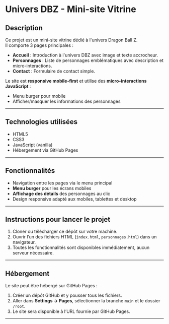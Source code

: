 # Univers DBZ - Mini-site Vitrine

## Description
Ce projet est un mini-site vitrine dédié à l'univers Dragon Ball Z.  
Il comporte 3 pages principales :  
- **Accueil** : Introduction à l'univers DBZ avec image et texte accrocheur.  
- **Personnages** : Liste de personnages emblématiques avec description et micro-interactions.  
- **Contact** : Formulaire de contact simple.

Le site est **responsive mobile-first** et utilise des **micro-interactions JavaScript** :  
- Menu burger pour mobile  
- Afficher/masquer les informations des personnages

---

## Technologies utilisées
- HTML5  
- CSS3  
- JavaScript (vanilla)  
- Hébergement via GitHub Pages

---

## Fonctionnalités

- Navigation entre les pages via le menu principal  
- **Menu burger** pour les écrans mobiles  
- **Affichage des détails** des personnages au clic  
- Design responsive adapté aux mobiles, tablettes et desktop  

---

## Instructions pour lancer le projet

1. Cloner ou télécharger ce dépôt sur votre machine.  
2. Ouvrir l’un des fichiers HTML (`index.html`, `personnages.html`) dans un navigateur.  
3. Toutes les fonctionnalités sont disponibles immédiatement, aucun serveur nécessaire.  

---

## Hébergement

Le site peut être hébergé sur GitHub Pages :  
1. Créer un dépôt GitHub et y pousser tous les fichiers.  
2. Aller dans **Settings → Pages**, sélectionner la branche `main` et le dossier `/root`.  
3. Le site sera disponible à l’URL fournie par GitHub Pages.

---